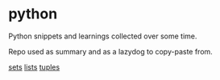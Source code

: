 # python

Python snippets and learnings collected over some time.

Repo used as summary and as a lazydog to copy-paste from.


[sets](https://github.com/saidvandeklundert/python/blob/main/sets.md)
[lists](https://github.com/saidvandeklundert/python/blob/main/lists.md)
[tuples](https://github.com/saidvandeklundert/python/blob/main/tuples.md)